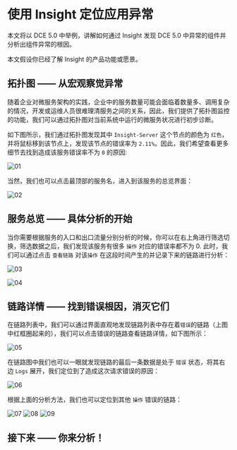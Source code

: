 # 使用 Insight 定位应用异常

本文将以 DCE 5.0 中举例，讲解如何通过 Insight 发现 DCE 5.0 中异常的组件并分析出组件异常的根因。

本文假设你已经了解 Insight 的产品功能或愿景。

## 拓扑图 —— 从宏观察觉异常

随着企业对微服务架构的实践，企业中的服务数量可能会面临着数量多、调用复杂的情况，开发或运维人员很难理清服务之间的关系，因此，我们提供了拓扑图监控的功能，我们可以通过拓扑图对当前系统中运行的微服务状况进行初步诊断。

如下图所示，我们通过拓扑图发现其中 `Insight-Server` 这个节点的颜色为 `红色`，并将鼠标移到该节点上，发现该节点的错误率为 `2.11%`。因此，我们希望查看更多细节去找到造成该服务错误率不为 `0` 的原因:

![01](https://docs.daocloud.io/daocloud-docs-images/docs/zh/docs/insight/images/find_root_cause/01.png)

当然，我们也可以点击最顶部的服务名，进入到该服务的总览界面：

![02](https://docs.daocloud.io/daocloud-docs-images/docs/zh/docs/insight/images/find_root_cause/02.png)

## 服务总览 —— 具体分析的开始

当你需要根据服务的入口和出口流量分别分析的时候，你可以在右上角进行筛选切换，筛选数据之后，我们发现该服务有很多 `操作` 对应的错误率都不为 0. 此时，我们可以通过点击 `查看链路` 对该`操作` 在这段时间产生的并记录下来的链路进行分析：

![03](https://docs.daocloud.io/daocloud-docs-images/docs/zh/docs/insight/images/find_root_cause/03.png)

![04](https://docs.daocloud.io/daocloud-docs-images/docs/zh/docs/insight/images/find_root_cause/04.png)

## 链路详情 —— 找到错误根因，消灭它们

在链路列表中，我们可以通过界面直观地发现链路列表中存在着`错误`的链路（上图中红框圈起来的），我们可以点击错误的链路查看链路详情，如下图所示：

![05](https://docs.daocloud.io/daocloud-docs-images/docs/zh/docs/insight/images/find_root_cause/05.png)

在链路图中我们也可以一眼就发现链路的最后一条数据是处于 `错误` 状态，将其右边 `Logs` 展开，我们定位到了造成这次请求错误的原因：

![06](https://docs.daocloud.io/daocloud-docs-images/docs/zh/docs/insight/images/find_root_cause/06.png)

根据上面的分析方法，我们也可以定位到其他 `操作` 错误的链路：

![07](https://docs.daocloud.io/daocloud-docs-images/docs/zh/docs/insight/images/find_root_cause/07.png)
![08](https://docs.daocloud.io/daocloud-docs-images/docs/zh/docs/insight/images/find_root_cause/08.png)
![09](https://docs.daocloud.io/daocloud-docs-images/docs/zh/docs/insight/images/find_root_cause/09.png)

## 接下来 —— 你来分析！

